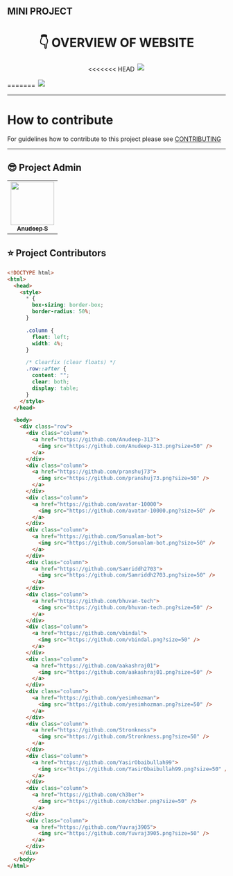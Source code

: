 ## MINI PROJECT

<h1 align="center"> 👇 OVERVIEW OF WEBSITE </h1>

<p align="center">
<<<<<<< HEAD
  <img style='border:2px solid #FFFFFF' src="/datavis.gif">
</p>
=======
  <img style='border:2px solid #FFFFFF' src="/src/assets/datavis.gif">
</p>

---

# How to contribute

For guidelines how to contribute to this project please see [CONTRIBUTING](CONTRIBUTING.md)

---

## 😎 Project Admin

<table>
  <tr>
<td align="center"><a href="https://github.com/Anudeep-313"><img src="https://avatars.githubusercontent.com/u/84098720?v=4" width="100px;" alt=""/><br /><sub><b>Anudeep S</b></sub></a></td>
  </tr>
</table>

## ⭐ Project Contributors

<!-- [![](https://github.com/Anudeep-313.png?size=50)](https://github.com/Anudeep-313)

[![](https://github.com/pranshuj73.png?size=50)](https://github.com/pranshuj73)

[![](https://github.com/avatar-10000.png?size=50)](https://github.com/avatar-10000)

[![](https://github.com/Sonualam-bot.png?size=50)](https://github.com/Sonualam-bot)

[![](https://github.com/Samriddh2703.png?size=50)](https://github.com/Samriddh2703)

[![](https://github.com/bhuvan-tech.png?size=50)](https://github.com/bhuvan-tech)

[![](https://github.com/vbindal.png?size=50)](https://github.com/vbindal)

[![](https://github.com/aakashraj01.png?size=50)](https://github.com/aakashraj01)

[![](https://github.com/yesimhozman.png?size=50)](https://github.com/yesimhozman)

[![](https://github.com/Stronkness.png?size=50)](https://github.com/Stronkness)

[![](https://github.com/YasirObaibullah99.png?size=50)](https://github.com/YasirObaibullah99)

[![](https://github.com/ch3ber.png?size=50)](https://github.com/ch3ber)

[![](https://github.com/Yuvraj3905.png?size=50)](https://github.com/Yuvraj3905) -->

```html
<!DOCTYPE html>
<html>
  <head>
    <style>
      * {
        box-sizing: border-box;
        border-radius: 50%;
      }

      .column {
        float: left;
        width: 4%;
      }

      /* Clearfix (clear floats) */
      .row::after {
        content: "";
        clear: both;
        display: table;
      }
    </style>
  </head>

  <body>
    <div class="row">
      <div class="column">
        <a href="https://github.com/Anudeep-313">
          <img src="https://github.com/Anudeep-313.png?size=50" />
        </a>
      </div>
      <div class="column">
        <a href="https://github.com/pranshuj73">
          <img src="https://github.com/pranshuj73.png?size=50" />
        </a>
      </div>
      <div class="column">
        <a href="https://github.com/avatar-10000">
          <img src="https://github.com/avatar-10000.png?size=50" />
        </a>
      </div>
      <div class="column">
        <a href="https://github.com/Sonualam-bot">
          <img src="https://github.com/Sonualam-bot.png?size=50" />
        </a>
      </div>
      <div class="column">
        <a href="https://github.com/Samriddh2703">
          <img src="https://github.com/Samriddh2703.png?size=50" />
        </a>
      </div>
      <div class="column">
        <a href="https://github.com/bhuvan-tech">
          <img src="https://github.com/bhuvan-tech.png?size=50" />
        </a>
      </div>
      <div class="column">
        <a href="https://github.com/vbindal">
          <img src="https://github.com/vbindal.png?size=50" />
        </a>
      </div>
      <div class="column">
        <a href="https://github.com/aakashraj01">
          <img src="https://github.com/aakashraj01.png?size=50" />
        </a>
      </div>
      <div class="column">
        <a href="https://github.com/yesimhozman">
          <img src="https://github.com/yesimhozman.png?size=50" />
        </a>
      </div>
      <div class="column">
        <a href="https://github.com/Stronkness">
          <img src="https://github.com/Stronkness.png?size=50" />
        </a>
      </div>
      <div class="column">
        <a href="https://github.com/YasirObaibullah99">
          <img src="https://github.com/YasirObaibullah99.png?size=50" />
        </a>
      </div>
      <div class="column">
        <a href="https://github.com/ch3ber">
          <img src="https://github.com/ch3ber.png?size=50" />
        </a>
      </div>
      <div class="column">
        <a href="https://github.com/Yuvraj3905">
          <img src="https://github.com/Yuvraj3905.png?size=50" />
        </a>
      </div>
    </div>
  </body>
</html>
```

